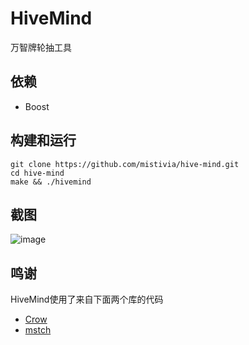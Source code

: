 # HiveMind

万智牌轮抽工具

## 依赖

- Boost

## 构建和运行

```
git clone https://github.com/mistivia/hive-mind.git
cd hive-mind
make && ./hivemind
```

## 截图

![image](https://github.com/user-attachments/assets/cf8f4899-794d-4792-9e08-9c45e82c4891)

## 鸣谢

HiveMind使用了来自下面两个库的代码

- [Crow](https://github.com/ipkn/crow)
- [mstch](https://github.com/no1msd/mstch)
